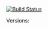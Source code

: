 [![Build 
Status](https://travis-ci.com/VyacheslavPesherov/3lab3.svg?branch=master)](https://travis-ci.com/VyacheslavPesherov/3lab3)


Versions:

